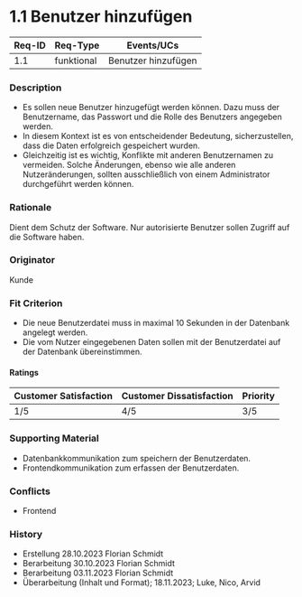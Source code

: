 # 1.1 Benutzer hinzufügen

| Req-ID | Req-Type | Events/UCs |
|--------|----------|------------|
| 1.1    | funktional | Benutzer hinzufügen |

### Description
- Es sollen neue Benutzer hinzugefügt werden können. Dazu muss der Benutzername, das Passwort und die Rolle des Benutzers angegeben werden.
- In diesem Kontext ist es von entscheidender Bedeutung, sicherzustellen, dass die Daten erfolgreich gespeichert wurden.
- Gleichzeitig ist es wichtig, Konflikte mit anderen Benutzernamen zu vermeiden. Solche Änderungen, ebenso wie alle anderen Nutzeränderungen, sollten ausschließlich von einem Administrator durchgeführt werden können.

### Rationale
Dient dem Schutz der Software. Nur autorisierte Benutzer sollen Zugriff auf die Software haben.

### Originator
Kunde 

### Fit Criterion
- Die neue Benutzerdatei muss in maximal 10 Sekunden in der Datenbank angelegt werden.
- Die vom Nutzer eingegebenen Daten sollen mit der Benutzerdatei auf der Datenbank übereinstimmen.

#### Ratings
| Customer Satisfaction | Customer Dissatisfaction | Priority |
|-----------------------|--------------------------|----------|
| 1/5                   | 4/5                      | 3/5      |

### Supporting Material
- Datenbankkommunikation zum speichern der Benutzerdaten.
- Frontendkommunikation zum erfassen der Benutzerdaten.

### Conflicts
- Frontend

### History
- Erstellung 28.10.2023 Florian Schmidt
- Berarbeitung 30.10.2023 Florian Schmidt
- Berarbeitung 03.11.2023 Florian Schmidt
- Überarbeitung (Inhalt und Format); 18.11.2023; Luke, Nico, Arvid